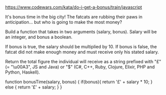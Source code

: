 https://www.codewars.com/kata/do-i-get-a-bonus/train/javascript

It's bonus time in the big city! The fatcats are rubbing their paws in anticipation... but who is going to make the most money?

Build a function that takes in two arguments (salary, bonus). Salary will be an integer, and bonus a boolean.

If bonus is true, the salary should be multiplied by 10. If bonus is false, the fatcat did not make enough money and must receive only his stated salary.

Return the total figure the individual will receive as a string prefixed with "£" (= "\u00A3", JS and Java) or "$" (C#, C++, Ruby, Clojure, Elixir, PHP and Python, Haskell).

function bonusTime(salary, bonus) {
  if(bonus){
    return '£' + salary * 10;
  } else {
    return '£' + salary;
  }
}